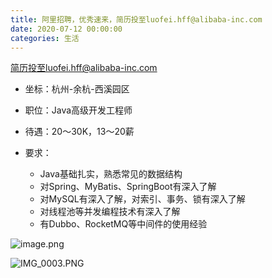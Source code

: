 ```yaml
---
title: 阿里招聘，优秀速来，简历投至luofei.hff@alibaba-inc.com
date: 2020-07-12 00:00:00
categories: 生活
---
```


简历投至luofei.hff@alibaba-inc.com

* 坐标：杭州-余杭-西溪园区

* 职位：Java高级开发工程师

* 待遇：20～30K，13～20薪

* 要求：
  * Java基础扎实，熟悉常见的数据结构
  * 对Spring、MyBatis、SpringBoot有深入了解
  * 对MySQL有深入了解，对索引、事务、锁有深入了解
  * 对线程池等并发编程技术有深入了解
  * 有Dubbo、RocketMQ等中间件的使用经验

![image.png](http://tva1.sinaimg.cn/large/bda5cd74ly1gf0fm1n5w3j20ku11wjx3.jpg)

![IMG_0003.PNG](http://tva1.sinaimg.cn/large/bda5cd74ly1gf0fk9v6yaj20ku112qbc.jpg)

